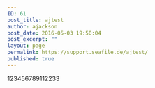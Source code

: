```yaml
---
ID: 61
post_title: ajtest
author: ajackson
post_date: 2016-05-03 19:50:04
post_excerpt: ""
layout: page
permalink: https://support.seafile.de/ajtest/
published: true
---
```

123456789112233
